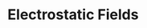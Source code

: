 ---
layout: post
title: Electrostatic Fields
external: [[apple, 'http://itunes.apple.com/us/app/electrostatic-fields/id615911599?mt=8']]
short: efields 
banner-position: .2
team: 1
specs: [
[code, ['Objective-C', 'C++', 'OpenGL ES']]
]

header: ["It all started as a shortcut to a tedious physics lab.", "And it turned into a self-directed introduction to computer graphics optimization."]
---